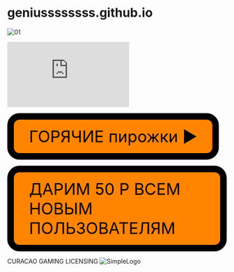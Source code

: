 # geniussssssss.github.io
![01](https://user-images.githubusercontent.com/115533532/208622802-4979bc58-8ed9-40bf-9b88-be25a4b67fc7.jpg)

<iframe  frameborder="no" scrolling="no" width="280" height="150" src="https://yandex.ru/time/widget/?geoid=11353&lang=ru&layout=horiz&type=analog&face=serif"></iframe>


<style>
/* Стили кнопки */
.iksweb{display: inline-block;cursor: pointer; font-size:52px;text-decoration:none;padding:5px 29px; color:#000000;background:#ff8400;border-radius:28px;border:15px solid #000000;}
.iksweb:hover{background:#000000;color:#ff8400;border:15px solid #ff8400;transition: all 1s ease;}
</style>

<a class="iksweb" href="https://youtu.be/dQw4w9WgXcQ"   title="ГОРЯЧИЕ пирожки    ►︎">ГОРЯЧИЕ пирожки    ►︎</a>

<style>
/* Стили кнопки */
.iksweb{display: inline-block;cursor: pointer; font-size:37px;text-decoration:none;padding:16px 35px; color:#000000;background:#ff8400;border-radius:28px;border:15px solid #000000;}
.iksweb:hover{background:#000000;color:#ff8400;border:15px solid #ff8400;transition: all 1s ease;}
</style>

<a class="iksweb" href="https://up4ci7x.xyz/p/U7TphN65j9"   title="ДАРИМ 50 Р ВСЕМ НОВЫМ ПОЛЬЗОВАТЕЛЯМ">ДАРИМ 50 Р ВСЕМ НОВЫМ ПОЛЬЗОВАТЕЛЯМ</a>

 CURACAO GAMING LICENSING
 ![SimpleLogo](https://user-images.githubusercontent.com/115533532/208625921-2f5eaa3d-a5be-4222-b86c-c127c573a854.png)
